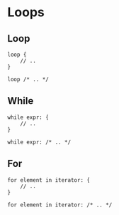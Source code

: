 # Loops

## Loop

```rym
loop {
	// ..
}

loop /* .. */
```

## While

```rym
while expr: {
	// ..
}

while expr: /* .. */
```

## For

```rym
for element in iterator: {
	// ..
}

for element in iterator: /* .. */
```
